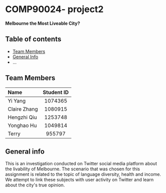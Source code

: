 # COMP90024- project2

**Melbourne the Most Liveable City?**

## Table of contents
* [Team Members](#team-members)
* [General Info](#general-info)
* ...


## Team Members

| Name | Student ID|
| :---         |     :---:      |
| Yi Yang  |1074365| 
| Claire Zhang   |1080915| 
| Hengzhi Qiu   |1253748| 
| Yonghao Hu    |1049814| 
| Terry    |955797| 
## General info
This is an investigation conducted on Twitter social media platform about the livability of Melbourne. The scenario that was chosen for this assignment is related to the topic of language diversity, health and income. We attempt to link these subjects with user activity on Twitter and learn about the city's true opinion.

